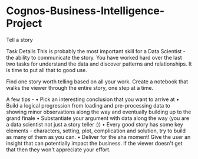 # Cognos-Business-Intelligence-Project

Tell a story

Task Details
This is probably the most important skill for a Data Scientist - the ability to communicate the story. You have worked hard over the last two tasks for understand the data and discover patterns and relationships. It is time to put all that to good use. 

Find one story worth telling based on all your work. Create a notebook that walks the viewer through the entire story, one step at a time. 

A few tips - 
•	Pick an interesting conclusion that you want to arrive at
•	Build a logical progression from loading and pre-processing data to showing minor observations along the way and eventually building up to the grand finale
•	Substantiate your argument with data along the way (you are a data scientist not just a story teller :))
•	Every good story has some key elements - characters, setting, plot, complication and solution, try to build as many of them as you can.
•	Deliver for the aha moment! Give the user an insight that can potentially impact the business. If the viewer doesn't get that then they won't appreciate your effort.

